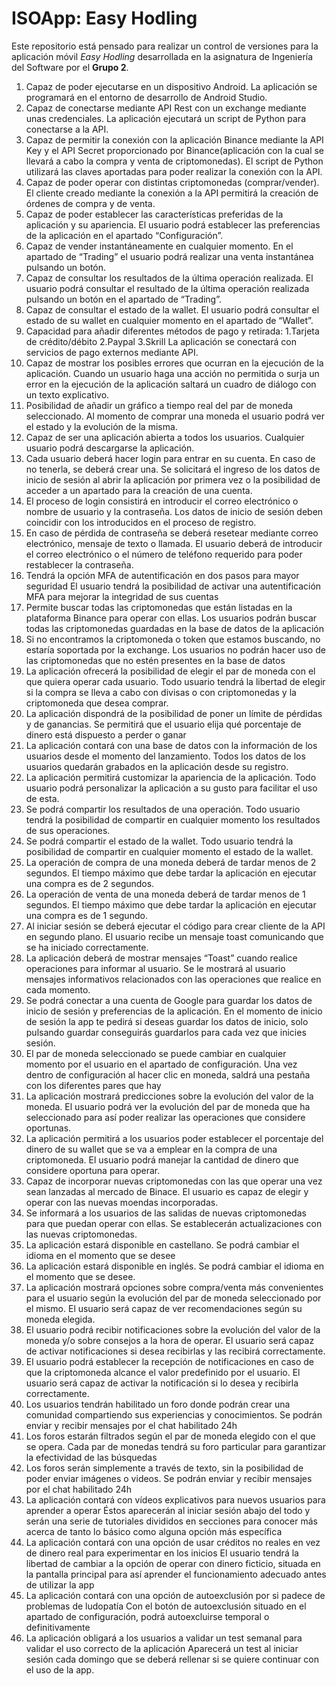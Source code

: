 ﻿# ISOApp: Easy Hodling
Este repositorio está pensado para realizar un control de versiones para la aplicación móvil *Easy Hodling* desarrollada en la asignatura de Ingeniería del Software por el **Grupo 2**.

1.	Capaz de poder ejecutarse en un dispositivo Android.
La aplicación se programará en el entorno de desarrollo de Android Studio. 
2.	Capaz de conectarse mediante API Rest con un exchange mediante unas credenciales.
La aplicación ejecutará un script de Python para conectarse a la API.
3.	Capaz de permitir la conexión con la aplicación Binance mediante la API Key y el API Secret proporcionado por Binance(aplicación con la cual se llevará a cabo la compra y venta de criptomonedas).
El script de Python utilizará las claves aportadas para poder realizar la conexión con la API.
4.	Capaz de poder operar con distintas criptomonedas (comprar/vender).
El cliente creado mediante la conexión a la API permitirá la creación de órdenes de compra y de venta. 
5.	Capaz de poder establecer las características preferidas de la aplicación y su apariencia.
El usuario podrá establecer las preferencias de la aplicación en el apartado “Configuración”.
6.	Capaz de vender instantáneamente en cualquier momento.
En el apartado de “Trading”  el usuario podrá realizar una venta instantánea pulsando un botón.
7.	Capaz de consultar los resultados de la última operación realizada.
El usuario podrá consultar el resultado de la última operación realizada pulsando un botón en el apartado de “Trading”.
8.	Capaz de consultar el estado de la wallet.
El usuario podrá consultar el estado de su wallet en cualquier momento en el apartado de “Wallet”.
9.	Capacidad para añadir diferentes métodos de pago y retirada: 
1.Tarjeta de crédito/débito 
2.Paypal 
3.Skrill
La aplicación se conectará con servicios de pago externos mediante API.
10.	Capaz de mostrar los posibles errores que ocurran en la ejecución de la aplicación.
Cuando un usuario haga una acción no permitida o surja un error en la ejecución de la aplicación saltará un cuadro de diálogo con un texto explicativo.
11.	Posibilidad de añadir un gráfico a tiempo real del par de moneda seleccionado.
Al momento de comprar una moneda el usuario podrá ver el estado y la evolución de la misma.
12.	Capaz de ser una aplicación abierta a todos los usuarios.
Cualquier usuario podrá descargarse la aplicación.
13.	Cada usuario deberá hacer login para entrar en su cuenta. En caso de no tenerla, se deberá crear una.
Se solicitará el ingreso de los datos de inicio de sesión al abrir la aplicación por primera vez o la posibilidad de acceder a un apartado para la creación de una cuenta.
14.	El proceso de login consistirá en introducir el correo electrónico o nombre de usuario y la contraseña.
Los datos de inicio de sesión deben coincidir con los introducidos en el proceso de registro.
15.	En caso de pérdida de contraseña se deberá resetear mediante correo electrónico, mensaje de texto o llamada.
El usuario deberá de introducir el correo electrónico o el número de teléfono requerido para poder restablecer la contraseña.
16.	Tendrá la opción MFA de autentificación en dos pasos para mayor seguridad
El usuario tendrá la posibilidad de activar una autentificación MFA para mejorar la integridad de sus cuentas 
17.	Permite buscar todas las criptomonedas que están listadas en la plataforma Binance para operar con ellas.
	Los usuarios podrán buscar todas las criptomonedas guardadas en la base de datos de la aplicación
18.	Si no encontramos la criptomoneda o token que estamos buscando, no estaría soportada por la exchange.
Los usuarios no podrán hacer uso de las criptomonedas que no estén presentes en la base de datos
19.	La aplicación ofrecerá la posibilidad de elegir el par de moneda con el que quiera operar cada usuario.
Todo usuario tendrá la libertad de elegir si la compra se lleva a cabo con divisas o con criptomonedas y la criptomoneda que desea comprar.
20.	La aplicación dispondrá de la posibilidad de poner un límite de pérdidas y de ganancias.
	Se permitirá que el usuario elija qué porcentaje de dinero está dispuesto a perder o ganar 
21.	La aplicación contará con una base de datos con la información de los usuarios desde el momento del lanzamiento.
Todos los datos de los usuarios quedarán grabados en la aplicación desde su registro.
22.	La aplicación permitirá customizar la apariencia de la aplicación.
Todo usuario podrá personalizar la aplicación a su gusto para facilitar el uso de esta.
23.	Se podrá compartir los resultados de una operación.
Todo usuario tendrá la posibilidad de compartir en cualquier momento los resultados de sus operaciones.
24.	Se podrá compartir el estado de la wallet.
Todo usuario tendrá la posibilidad de compartir en cualquier momento el estado de la wallet.
25.	La operación de compra de una moneda deberá de tardar menos de 2 segundos.
El tiempo máximo que debe tardar la aplicación en ejecutar una compra es de 2 segundos.
26.	La operación de venta de una moneda deberá de tardar menos de 1 segundos.
El tiempo máximo que debe tardar la aplicación en ejecutar una compra es de 1 segundo.
27.	Al iniciar sesión se deberá ejecutar el código para crear cliente de la API en segundo plano.
El usuario recibe un mensaje toast comunicando que se ha iniciado correctamente. 
28.	La aplicación deberá de mostrar mensajes “Toast” cuando realice operaciones para informar al usuario.
Se le mostrará al usuario mensajes informativos relacionados con las operaciones que realice en cada momento.
29.	Se podrá conectar a una cuenta de Google para guardar los datos de inicio de sesión y preferencias de la aplicación.
En el momento de inicio de sesión la app te pedirá si deseas guardar los datos de inicio, solo pulsando guardar conseguirás guardarlos para cada vez que inicies sesión.
30.	El par de moneda seleccionado se puede cambiar en cualquier momento por el usuario en el apartado de configuración.
Una vez dentro de configuración al hacer clic en moneda, saldrá una pestaña con los diferentes pares que hay
31.	La aplicación mostrará predicciones sobre la evolución del valor de la moneda.
El usuario podrá ver la evolución del par de moneda que ha seleccionado para así poder realizar las operaciones que considere oportunas.
32.	La aplicación permitirá a los usuarios poder establecer el porcentaje del dinero de su wallet que se va a emplear en la compra de una criptomoneda.
El usuario podrá manejar la cantidad de dinero que considere oportuna para operar. 
33.	Capaz de incorporar nuevas criptomonedas con las que operar una vez sean lanzadas al mercado de Binace.
El usuario es capaz de elegir y operar con las nuevas moendas incorporadas. 
34.	Se informará a los usuarios de las salidas de nuevas criptomonedas para que puedan operar con ellas.
Se establecerán actualizaciones con las nuevas criptomonedas.
35.	La aplicación estará disponible en castellano.
Se podrá cambiar el idioma en el momento que se desee
36.	La aplicación estará disponible en inglés.
Se podrá cambiar el idioma en el momento que se desee.
37.	La aplicación mostrará opciones sobre compra/venta más convenientes para el usuario según la evolución del par de moneda seleccionado por el mismo.
El usuario será capaz de ver recomendaciones según su moneda elegida.
38.	El usuario podrá recibir notificaciones sobre la evolución del valor de la moneda y/o sobre consejos a la hora de operar.
El usuario será capaz de activar notificaciones si desea recibirlas y las recibirá correctamente. 
39.	El usuario podrá establecer la recepción de notificaciones en caso de que la criptomoneda alcance el valor predefinido por el usuario.
El usuario será capaz de activar la notificación si lo desea y recibirla correctamente.
40.	Los usuarios tendrán habilitado un foro donde podrán crear una comunidad compartiendo sus experiencias y conocimientos.
Se podrán enviar y recibir mensajes por el chat habilitado 24h 
41.	Los foros estarán filtrados según el par de moneda elegido con el que se opera.
Cada par de monedas tendrá su foro particular para garantizar la efectividad de las búsquedas
42.	Los foros serán simplemente a través de texto, sin la posibilidad de poder enviar imágenes o videos.
Se podrán enviar y recibir mensajes por el chat habilitado 24h 
43.	La aplicación contará con vídeos explicativos para nuevos usuarios para aprender a operar
Éstos aparecerán al iniciar sesión abajo del todo y serán una serie de tutoriales divididos en secciones para conocer más acerca de tanto lo básico como alguna opción más específica
44.	La aplicación contará con una opción de usar créditos no reales en vez de dinero real para experimentar en los inicios
El usuario tendrá la libertad de cambiar a la opción de operar con dinero ficticio, situada en la pantalla principal para así aprender el funcionamiento adecuado antes de utilizar la app
45.	La aplicación contará con una opción de autoexclusión por si padece de problemas de ludopatía
Con el botón de autoexclusión situado en el apartado de configuración, podrá autoexcluirse temporal o definitivamente 
46.	La aplicación obligará a los usuarios a validar un test semanal para validar el uso correcto de la aplicación
Aparecerá un test al iniciar sesión cada domingo que se deberá rellenar si se quiere continuar con el uso de la app.
